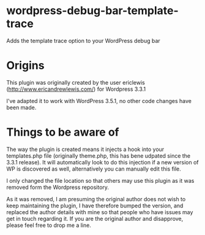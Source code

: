 wordpress-debug-bar-template-trace
==================================

Adds the template trace option to your WordPress debug bar


Origins
==================================

This plugin was originally created by the user ericlewis (http://www.ericandrewlewis.com/) for Wordpress 3.3.1

I've adapted it to work with WordPress 3.5.1, no other code changes have been made.


Things to be aware of
==================================

The way the plugin is created means it injects a hook into your templates.php file (originally theme.php, this has bene udpated since the 3.3.1 release).
It will automatically look to do this injection if a new version of WP is discovered as well, alternatively you can manually edit this file.

I only changed the file location so that others may use this plugin as it was removed form the Wordpress repository.

As it was removed, I am presuming the original author does not wish to keep maintaining the plugin, I have therefore bumped the version, and replaced the author details with mine so that people who have issues may get in touch regarding it.
If you are the original author and disapprove, please feel free to drop me a line.
